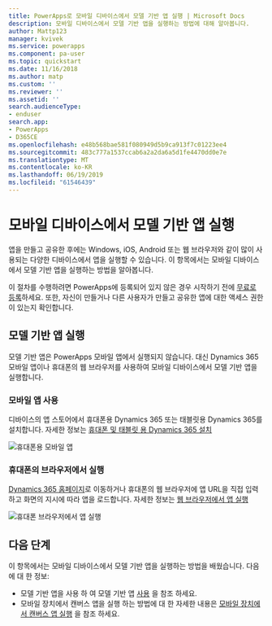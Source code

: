 ```yaml
---
title: PowerApps로 모바일 디바이스에서 모델 기반 앱 실행 | Microsoft Docs
description: 모바일 디바이스에서 모델 기반 앱을 실행하는 방법에 대해 알아봅니다.
author: Mattp123
manager: kvivek
ms.service: powerapps
ms.component: pa-user
ms.topic: quickstart
ms.date: 11/16/2018
ms.author: matp
ms.custom: ''
ms.reviewer: ''
ms.assetid: ''
search.audienceType:
- enduser
search.app:
- PowerApps
- D365CE
ms.openlocfilehash: e48b568bae581f080949d5b9ca913f7c01223ee4
ms.sourcegitcommit: 483c777a1537ccab6a2a2da6a5d1fe4470dd0e7e
ms.translationtype: MT
ms.contentlocale: ko-KR
ms.lasthandoff: 06/19/2019
ms.locfileid: "61546439"
---
```

# <a name="run-a-model-driven-app-on-a-mobile-device"></a>모바일 디바이스에서 모델 기반 앱 실행

앱을 만들고 공유한 후에는 Windows, iOS, Android 또는 웹 브라우저와 같이 많이 사용되는 다양한 디바이스에서 앱을 실행할 수 있습니다. 이 항목에서는 모바일 디바이스에서 모델 기반 앱을 실행하는 방법을 알아봅니다. 

이 절차를 수행하려면 PowerApps에 등록되어 있지 않은 경우 시작하기 전에 [무료로 등록](https://web.powerapps.com/signup?redirect=marketing&email=)하세요. 또한, 자신이 만들거나 다른 사용자가 만들고 공유한 앱에 대한 액세스 권한이 있는지 확인합니다.

## <a name="run-the-model-driven-app"></a>모델 기반 앱 실행

모델 기반 앱은 PowerApps 모바일 앱에서 실행되지 않습니다. 대신 Dynamics 365 모바일 앱이나 휴대폰의 웹 브라우저를 사용하여 모바일 디바이스에서 모델 기반 앱을 실행합니다. 

### <a name="use-the-mobile-app"></a>모바일 앱 사용
디바이스의 앱 스토어에서 휴대폰용 Dynamics 365 또는 태블릿용 Dynamics 365를 설치합니다. 자세한 정보는 [휴대폰 및 태블릿 용 Dynamics 365 설치](https://docs.microsoft.com/dynamics365/customer-engagement/mobile-app/install-dynamics-365-for-phones-and-tablets)

 ![휴대폰용 모바일 앱](media/run-app-client-model-driven/mobile-app-for-phone.png)

### <a name="run-in-your-phones-browser"></a>휴대폰의 브라우저에서 실행
[Dynamics 365 홈페이지](https://home.dynamics.com)로 이동하거나 휴대폰의 웹 브라우저에 앱 URL을 직접 입력하고 화면의 지시에 따라 앱을 로드합니다. 자세한 정보는 [웹 브라우저에서 앱 실행](run-app-browser.md)

![휴대폰 브라우저에서 앱 실행](media/run-app-client-model-driven/web-browser-on-phone.png)


## <a name="next-steps"></a>다음 단계
이 항목에서는 모바일 디바이스에서 모델 기반 앱을 실행하는 방법을 배웠습니다. 다음에 대 한 정보:
- 모델 기반 앱을 사용 하 여 모델 기반 앱 [사용](use-model-driven-apps.md) 을 참조 하세요.
- 모바일 장치에서 캔버스 앱을 실행 하는 방법에 대 한 자세한 내용은 [모바일 장치에서 캔버스 앱 실행](run-app-client.md) 을 참조 하세요.
